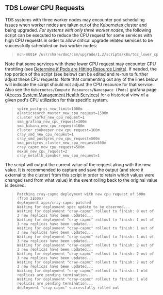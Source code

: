 ## TDS Lower CPU Requests

TDS systems with three worker nodes may encounter pod scheduling issues when worker nodes are taken out of the Kubernetes cluster and being upgraded.  _*For systems with only three worker nodes*_, the following script can be executed to reduce the CPU request for some services with high CPU requests in order to allow critical upgrade related services to be successfully scheduled on two worker nodes:

>
>```bash
> ncn-m001# /usr/share/doc/csm/upgrade/1.2/scripts/k8s/tds_lower_cpu_requests.sh
>```
>

Note that some services with these lower CPU request may encounter CPU throttling (see [Determine if Pods are Hitting Resource Limits](./Determine_if_Pods_are_Hitting_Resource_Limits.md)).  If needed, the top portion of the script (see below) can be edited and re-run to further adjust these CPU requests.  Note that commenting out any of the lines below will indicate the script should not adjust the CPU resource for that service.  Also see the `Kubernetes/Compute Resources/Namespace (Pods)` grafana page ([Access System Management Health Services](../system_management_health/Access_System_Management_Health_Services.md)) for a historical view of a given pod's CPU utilization for this specific system.

>
>```
> spire_postgres_new_limit=1000m
> elasticsearch_master_new_cpu_request=1500m
> cluster_kafka_new_cpu_request=1
> sma_grafana_new_cpu_request=100m
> sma_kibana_new_cpu_request=100m
> cluster_zookeeper_new_cpu_request=100m
> cray_smd_new_cpu_request=1
> cray_smd_postgres_new_cpu_request=500m
> sma_postgres_cluster_new_cpu_request=500m
> cray_capmc_new_cpu_request=500m
> nexus_new_cpu_request=2
> cray_metallb_speaker_new_cpu_request=1
>```
>

The script will output the current value of the request along with the new value. It is recommended to capture and save the output (and store it external to the cluster) from this script in order to retain which values were changed (and from what value) in the event rolling back to the original value is desired:

>
>```
> Patching cray-capmc deployment with new cpu request of 500m (from 2100m)
> deployment.apps/cray-capmc patched
> Waiting for deployment spec update to be observed...
> Waiting for deployment "cray-capmc" rollout to finish: 0 out of 3 new replicas have been updated...
> Waiting for deployment "cray-capmc" rollout to finish: 1 out of 3 new replicas have been updated...
> Waiting for deployment "cray-capmc" rollout to finish: 1 out of 3 new replicas have been updated...
> Waiting for deployment "cray-capmc" rollout to finish: 1 out of 3 new replicas have been updated...
> Waiting for deployment "cray-capmc" rollout to finish: 2 out of 3 new replicas have been updated...
> Waiting for deployment "cray-capmc" rollout to finish: 2 out of 3 new replicas have been updated...
> Waiting for deployment "cray-capmc" rollout to finish: 2 out of 3 new replicas have been updated...
> Waiting for deployment "cray-capmc" rollout to finish: 1 old replicas are pending termination...
> Waiting for deployment "cray-capmc" rollout to finish: 1 old replicas are pending termination...
> deployment "cray-capmc" successfully rolled out
>```

